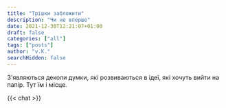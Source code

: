 ```yaml
---
title: "Трішки забложити"
description: "Чи не вперше"
date: 2021-12-30T12:21:07+01:00
draft: false
categories: ["all"]
tags: ["posts"]
author: "v.K."
searchHidden: false
---
```


З'являються деколи думки, які розвиваються в ідеї, які хочуть вийти на папір. Тут їм і місце.

{{< chat >}}
